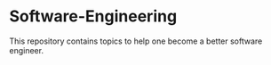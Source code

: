 # Software-Engineering
This repository contains topics to help one become a better software engineer.
